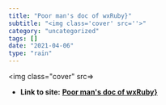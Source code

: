 ```yaml
---
title: "Poor man's doc of wxRuby}"
subtitle: "<img class='cover' src=''>"
category: "uncategorized"
tags: []
date: "2021-04-06"
type: "rain"
---
```

<img class="cover" src=>


* **Link to site:** **[Poor man's doc of wxRuby}](http://wxruby.rubyforge.org/wxrubydoc.html)**